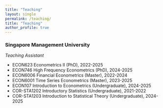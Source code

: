 ```yaml
---
title: "Teaching"
layout: single
permalink: /teaching/
title: "Teaching"
author_profile: true
---
```


  
 

### Singapore Management University

*Teaching Assistant*

  *  ECON623 Econometrics II (PhD), 2022-2025
  *  ECON746 High Frequency Econometrics (PhD), 2024-2025
  *  ECON6006 Financial Econometrics (Master), 2022-2024
  *  ECON6001 Time Series Econometrics (Master), 2023-2025
  *  ECON107 Introduction to Econometrics (Undergraduate), 2024-2025
  *  COR-STA1202 Introductory Statistics (Undergraduate), 2021-2022
  *  COR-STA1203 Introduction to Statistical Theory (Undergraduate), 2024-2025
 

